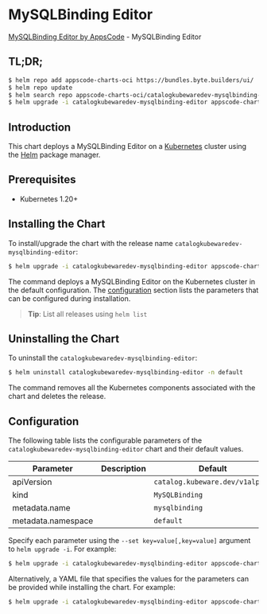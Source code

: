 # MySQLBinding Editor

[MySQLBinding Editor by AppsCode](https://byte.builders) - MySQLBinding Editor

## TL;DR;

```bash
$ helm repo add appscode-charts-oci https://bundles.byte.builders/ui/
$ helm repo update
$ helm search repo appscode-charts-oci/catalogkubewaredev-mysqlbinding-editor --version=v0.10.0
$ helm upgrade -i catalogkubewaredev-mysqlbinding-editor appscode-charts-oci/catalogkubewaredev-mysqlbinding-editor -n default --create-namespace --version=v0.10.0
```

## Introduction

This chart deploys a MySQLBinding Editor on a [Kubernetes](http://kubernetes.io) cluster using the [Helm](https://helm.sh) package manager.

## Prerequisites

- Kubernetes 1.20+

## Installing the Chart

To install/upgrade the chart with the release name `catalogkubewaredev-mysqlbinding-editor`:

```bash
$ helm upgrade -i catalogkubewaredev-mysqlbinding-editor appscode-charts-oci/catalogkubewaredev-mysqlbinding-editor -n default --create-namespace --version=v0.10.0
```

The command deploys a MySQLBinding Editor on the Kubernetes cluster in the default configuration. The [configuration](#configuration) section lists the parameters that can be configured during installation.

> **Tip**: List all releases using `helm list`

## Uninstalling the Chart

To uninstall the `catalogkubewaredev-mysqlbinding-editor`:

```bash
$ helm uninstall catalogkubewaredev-mysqlbinding-editor -n default
```

The command removes all the Kubernetes components associated with the chart and deletes the release.

## Configuration

The following table lists the configurable parameters of the `catalogkubewaredev-mysqlbinding-editor` chart and their default values.

|     Parameter      | Description |                  Default                   |
|--------------------|-------------|--------------------------------------------|
| apiVersion         |             | <code>catalog.kubeware.dev/v1alpha1</code> |
| kind               |             | <code>MySQLBinding</code>                  |
| metadata.name      |             | <code>mysqlbinding</code>                  |
| metadata.namespace |             | <code>default</code>                       |


Specify each parameter using the `--set key=value[,key=value]` argument to `helm upgrade -i`. For example:

```bash
$ helm upgrade -i catalogkubewaredev-mysqlbinding-editor appscode-charts-oci/catalogkubewaredev-mysqlbinding-editor -n default --create-namespace --version=v0.10.0 --set apiVersion=catalog.kubeware.dev/v1alpha1
```

Alternatively, a YAML file that specifies the values for the parameters can be provided while
installing the chart. For example:

```bash
$ helm upgrade -i catalogkubewaredev-mysqlbinding-editor appscode-charts-oci/catalogkubewaredev-mysqlbinding-editor -n default --create-namespace --version=v0.10.0 --values values.yaml
```
